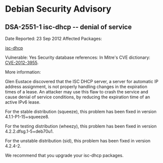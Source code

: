 
Debian Security Advisory
========================


DSA-2551-1 isc-dhcp -- denial of service
----------------------------------------



Date Reported:
23 Sep 2012
Affected Packages:

[isc-dhcp](https://packages.debian.org/src:isc-dhcp)

Vulnerable:
Yes
Security database references:
In Mitre's CVE dictionary: [CVE-2012-3955](https://security-tracker.debian.org/tracker/CVE-2012-3955).  

More information:

Glen Eustace discovered that the ISC DHCP server, a server for automatic
IP address assignment, is not properly handling changes in the expiration
times of a lease. An attacker may use this flaw to crash the service
and cause denial of service conditions, by reducing the expiration time
of an active IPv6 lease.


For the stable distribution (squeeze), this problem has been fixed in
version 4.1.1-P1-15+squeeze8.


For the testing distribution (wheezy), this problem has been fixed in
version 4.2.2.dfsg.1-5+deb70u1.


For the unstable distribution (sid), this problem has been fixed in
version 4.2.4-2.


We recommend that you upgrade your isc-dhcp packages.





